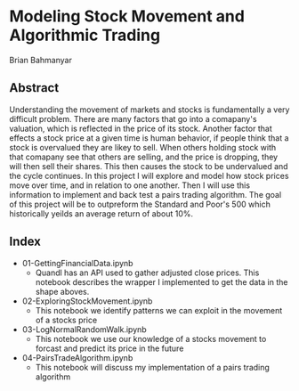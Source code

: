 # Modeling Stock Movement and Algorithmic Trading
Brian Bahmanyar

## Abstract

Understanding the movement of markets and stocks is fundamentally a very difficult problem. There are many factors that go into a comapany's valuation, which is reflected in the price of its stock. Another factor that effects a stock price at a given time is human behavior, if people think that a stock is overvalued they are likey to sell. When others holding stock with that comapany see that others are selling, and the price is dropping, they will then sell their shares. This then causes the stock to be undervalued and the cycle continues. In this project I will explore and model how stock prices move over time, and in relation to one another. Then I will use this information to implement and back test a pairs trading algorithm. The goal of this project will be to outpreform the Standard and Poor's 500 which historically yeilds an average return of about 10%.


## Index
* 01-GettingFinancialData.ipynb
    * Quandl has an API used to gather adjusted close prices. This notebook describes the wrapper I implemented to get the data in the shape aboves.
* 02-ExploringStockMovement.ipynb
    * This notebook we identify patterns we can exploit in the movement of a stocks price
* 03-LogNormalRandomWalk.ipynb
    * This notebook we use our knowledge of a stocks movement to forcast and predict its price in the future
* 04-PairsTradeAlgorithm.ipynb
    * This notebook will discuss my implementation of a pairs trading algorithm
